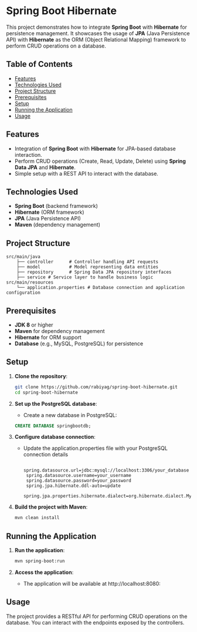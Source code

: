 # Spring Boot Hibernate

This project demonstrates how to integrate **Spring Boot** with **Hibernate** for persistence management. It showcases the usage of **JPA** (Java Persistence API) with **Hibernate** as the ORM (Object Relational Mapping) framework to perform CRUD operations on a database.


## Table of Contents
- [Features](#features)
- [Technologies Used](#technologies-used)
- [Project Structure](#project-structure)
- [Prerequisites](#prerequisites)
- [Setup](#setup)
- [Running the Application](#running-the-application)
- [Usage](#usage)

## Features
- Integration of **Spring Boot** with **Hibernate** for JPA-based database interaction.
- Perform CRUD operations (Create, Read, Update, Delete) using **Spring Data JPA** and **Hibernate**.
- Simple setup with a REST API to interact with the database.

## Technologies Used
- **Spring Boot** (backend framework)
- **Hibernate** (ORM framework)
- **JPA** (Java Persistence API)
- **Maven** (dependency management)

## Project Structure
```
src/main/java
    ├── controller      # Controller handling API requests
    ├── model           # Model representing data entities
    ├── repository      # Spring Data JPA repository interfaces
    ├── service # Service layer to handle business logic 
src/main/resources
    └── application.properties # Database connection and application configuration

```

## Prerequisites
- **JDK 8** or higher
- **Maven** for dependency management
- **Hibernate** for ORM support
- **Database** (e.g., MySQL, PostgreSQL) for persistence

## Setup
1. **Clone the repository**:
   ```bash
   git clone https://github.com/rabiyag/spring-boot-hibernate.git
   cd spring-boot-hibernate
   ```


2. **Set up the PostgreSQL database**:
   - Create a new database in PostgreSQL:
    ```sql
    CREATE DATABASE springbootdb;
    ```
   
3. **Configure database connection**:
   - Update the application.properties file with your PostgreSQL connection details
     ```properties
      spring.datasource.url=jdbc:mysql://localhost:3306/your_database
      spring.datasource.username=your_username
      spring.datasource.password=your_password
      spring.jpa.hibernate.ddl-auto=update
      spring.jpa.properties.hibernate.dialect=org.hibernate.dialect.MySQL5Dialect
     ```

4. **Build the project with Maven**:
   ```bash
   mvn clean install
   ```

## Running the Application
1. **Run the application**:
   ```bash
   mvn spring-boot:run
   ```

2. **Access the application**:
   - The application will be available at http://localhost:8080:
  

## Usage
The project provides a RESTful API for performing CRUD operations on the database. You can interact with the endpoints exposed by the controllers.
